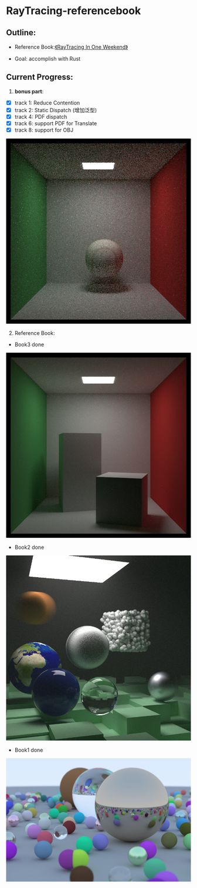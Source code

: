 # RayTracing-referencebook

## Outline:

- Reference Book:[《RayTracing In One Weekend》](https://raytracing.github.io/)

- Goal: accomplish with Rust 

## Current Progress: 

1. **bonus part**:

- [x] track 1: Reduce Contention
- [x] track 2: Static Dispatch (增加泛型)
- [x] track 4: PDF dispatch
- [x] track 6: support PDF for Translate
- [x] track 8: support for OBJ 

![](output/baseball.jpg)

2. Reference Book:

- Book3 done

![](output/book3.jpg)


- Book2 done

![](output/book2.jpg)

- Book1 done

![](output/book1.jpg)
